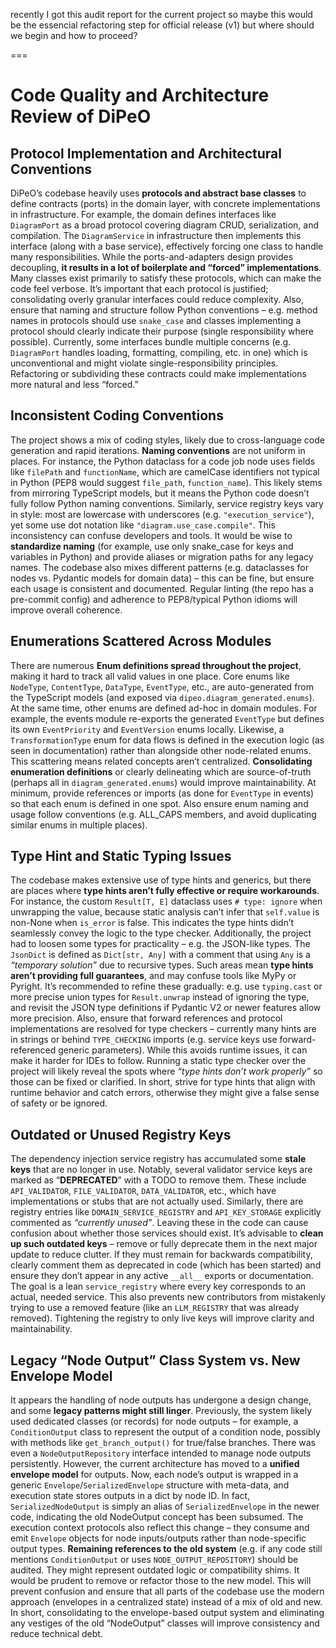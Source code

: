 recently I got this audit report for the current project so maybe this would be the essencial  refactoring step for official release (v1) but where should we begin and how to proceed?

===

# Code Quality and Architecture Review of DiPeO
 
## Protocol Implementation and Architectural Conventions
 
DiPeO’s codebase heavily uses **protocols and abstract base classes** to define contracts (ports) in the domain layer, with concrete implementations in infrastructure. For example, the domain defines interfaces like `DiagramPort` as a broad protocol covering diagram CRUD, serialization, and compilation. The `DiagramService` in infrastructure then implements this interface (along with a base service), effectively forcing one class to handle many responsibilities. While the ports-and-adapters design provides decoupling, **it results in a lot of boilerplate and “forced” implementations**. Many classes exist primarily to satisfy these protocols, which can make the code feel verbose. It’s important that each protocol is justified; consolidating overly granular interfaces could reduce complexity. Also, ensure that naming and structure follow Python conventions – e.g. method names in protocols should use `snake_case` and classes implementing a protocol should clearly indicate their purpose (single responsibility where possible). Currently, some interfaces bundle multiple concerns (e.g. `DiagramPort` handles loading, formatting, compiling, etc. in one) which is unconventional and might violate single-responsibility principles. Refactoring or subdividing these contracts could make implementations more natural and less “forced.”
 
## Inconsistent Coding Conventions
 
The project shows a mix of coding styles, likely due to cross-language code generation and rapid iterations. **Naming conventions** are not uniform in places. For instance, the Python dataclass for a code job node uses fields like `filePath` and `functionName`, which are camelCase identifiers not typical in Python (PEP8 would suggest `file_path`, `function_name`). This likely stems from mirroring TypeScript models, but it means the Python code doesn’t fully follow Python naming conventions. Similarly, service registry keys vary in style: most are lowercase with underscores (e.g. `"execution_service"`), yet some use dot notation like `"diagram.use_case.compile"`. This inconsistency can confuse developers and tools. It would be wise to **standardize naming** (for example, use only snake_case for keys and variables in Python) and provide aliases or migration paths for any legacy names. The codebase also mixes different patterns (e.g. dataclasses for nodes vs. Pydantic models for domain data) – this can be fine, but ensure each usage is consistent and documented. Regular linting (the repo has a pre-commit config) and adherence to PEP8/typical Python idioms will improve overall coherence.
 
## Enumerations Scattered Across Modules
 
There are numerous **Enum definitions spread throughout the project**, making it hard to track all valid values in one place. Core enums like `NodeType`, `ContentType`, `DataType`, `EventType`, etc., are auto-generated from the TypeScript models (and exposed via `dipeo.diagram_generated.enums`). At the same time, other enums are defined ad-hoc in domain modules. For example, the events module re-exports the generated `EventType` but defines its own `EventPriority` and `EventVersion` enums locally. Likewise, a `TransformationType` enum for data flows is defined in the execution logic (as seen in documentation) rather than alongside other node-related enums. This scattering means related concepts aren’t centralized. **Consolidating enumeration definitions** or clearly delineating which are source-of-truth (perhaps all in `diagram_generated.enums`) would improve maintainability. At minimum, provide references or imports (as done for `EventType` in events) so that each enum is defined in one spot. Also ensure enum naming and usage follow conventions (e.g. ALL_CAPS members, and avoid duplicating similar enums in multiple places).
 
## Type Hint and Static Typing Issues
 
The codebase makes extensive use of type hints and generics, but there are places where **type hints aren’t fully effective or require workarounds**. For instance, the custom `Result[T, E]` dataclass uses `# type: ignore` when unwrapping the value, because static analysis can’t infer that `self.value` is non-None when `is_error` is false. This indicates the type hints didn’t seamlessly convey the logic to the type checker. Additionally, the project had to loosen some types for practicality – e.g. the JSON-like types. The `JsonDict` is defined as `Dict[str, Any]` with a comment that using `Any` is a *“temporary solution”* due to recursive types. Such areas mean **type hints aren’t providing full guarantees**, and may confuse tools like MyPy or Pyright. It’s recommended to refine these gradually: e.g. use `typing.cast` or more precise union types for `Result.unwrap` instead of ignoring the type, and revisit the JSON type definitions if Pydantic V2 or newer features allow more precision. Also, ensure that forward references and protocol implementations are resolved for type checkers – currently many hints are in strings or behind `TYPE_CHECKING` imports (e.g. service keys use forward-referenced generic parameters). While this avoids runtime issues, it can make it harder for IDEs to follow. Running a static type checker over the project will likely reveal the spots where *“type hints don’t work properly”* so those can be fixed or clarified. In short, strive for type hints that align with runtime behavior and catch errors, otherwise they might give a false sense of safety or be ignored.
 
## Outdated or Unused Registry Keys
 
The dependency injection service registry has accumulated some **stale keys** that are no longer in use. Notably, several validator service keys are marked as “**DEPRECATED**” with a TODO to remove them. These include `API_VALIDATOR`, `FILE_VALIDATOR`, `DATA_VALIDATOR`, etc., which have implementations or stubs that are not actually used. Similarly, there are registry entries like `DOMAIN_SERVICE_REGISTRY` and `API_KEY_STORAGE` explicitly commented as *“currently unused”*. Leaving these in the code can cause confusion about whether those services should exist. It’s advisable to **clean up such outdated keys** – remove or fully deprecate them in the next major update to reduce clutter. If they must remain for backwards compatibility, clearly comment them as deprecated in code (which has been started) and ensure they don’t appear in any active `__all__` exports or documentation. The goal is a lean `service_registry` where every key corresponds to an actual, needed service. This also prevents new contributors from mistakenly trying to use a removed feature (like an `LLM_REGISTRY` that was already removed). Tightening the registry to only live keys will improve clarity and maintainability.
 
## Legacy “Node Output” Class System vs. New Envelope Model
 
It appears the handling of node outputs has undergone a design change, and some **legacy patterns might still linger**. Previously, the system likely used dedicated classes (or records) for node outputs – for example, a `ConditionOutput` class to represent the output of a condition node, possibly with methods like `get_branch_output()` for true/false branches. There was even a `NodeOutputRepository` interface intended to manage node outputs persistently. However, the current architecture has moved to a **unified envelope model** for outputs. Now, each node’s output is wrapped in a generic `Envelope`/`SerializedEnvelope` structure with meta-data, and execution state stores outputs in a dict by node ID. In fact, `SerializedNodeOutput` is simply an alias of `SerializedEnvelope` in the newer code, indicating the old NodeOutput concept has been subsumed. The execution context protocols also reflect this change – they consume and emit `Envelope` objects for node inputs/outputs rather than node-specific output types. **Remaining references to the old system** (e.g. if any code still mentions `ConditionOutput` or uses `NODE_OUTPUT_REPOSITORY`) should be audited. They might represent outdated logic or compatibility shims. It would be prudent to remove or refactor those to the new model. This will prevent confusion and ensure that all parts of the codebase use the modern approach (envelopes in a centralized state) instead of a mix of old and new. In short, consolidating to the envelope-based output system and eliminating any vestiges of the old “NodeOutput” classes will improve consistency and reduce technical debt.